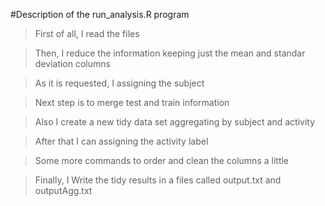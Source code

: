 #Description of the run_analysis.R program

>First of all, I read the files

>Then, I reduce the information keeping just the mean and standar deviation columns

>As it is requested, I assigning the subject

>Next step is to merge test and train information

>Also I create a new tidy data set aggregating by subject and activity

>After that I can assigning the activity label

>Some more commands to order and clean the columns a little

>Finally, I Write the tidy results in a files called output.txt and outputAgg.txt
